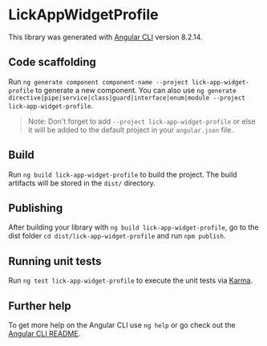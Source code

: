 # LickAppWidgetProfile

This library was generated with [Angular CLI](https://github.com/angular/angular-cli) version 8.2.14.

## Code scaffolding

Run `ng generate component component-name --project lick-app-widget-profile` to generate a new component. You can also use `ng generate directive|pipe|service|class|guard|interface|enum|module --project lick-app-widget-profile`.
> Note: Don't forget to add `--project lick-app-widget-profile` or else it will be added to the default project in your `angular.json` file. 

## Build

Run `ng build lick-app-widget-profile` to build the project. The build artifacts will be stored in the `dist/` directory.

## Publishing

After building your library with `ng build lick-app-widget-profile`, go to the dist folder `cd dist/lick-app-widget-profile` and run `npm publish`.

## Running unit tests

Run `ng test lick-app-widget-profile` to execute the unit tests via [Karma](https://karma-runner.github.io).

## Further help

To get more help on the Angular CLI use `ng help` or go check out the [Angular CLI README](https://github.com/angular/angular-cli/blob/master/README.md).
